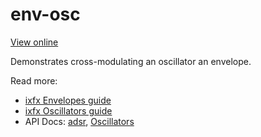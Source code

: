 # env-osc

[View online](https://clinth.github.io/ixfx-demos/modulation/env-osc/)

Demonstrates cross-modulating an oscillator an envelope.

Read more:
* [ixfx Envelopes guide](https://clinth.github.io/ixfx-docs/modulation/envelope/)
* [ixfx Oscillators guide](https://clinth.github.io/ixfx-docs/modulation/oscillator/)
* API Docs: [adsr](https://clinth.github.io/ixfx/interfaces/Modulation.Adsr.html), [Oscillators](https://clinth.github.io/ixfx/modules/Modulation.Oscillators.html)

